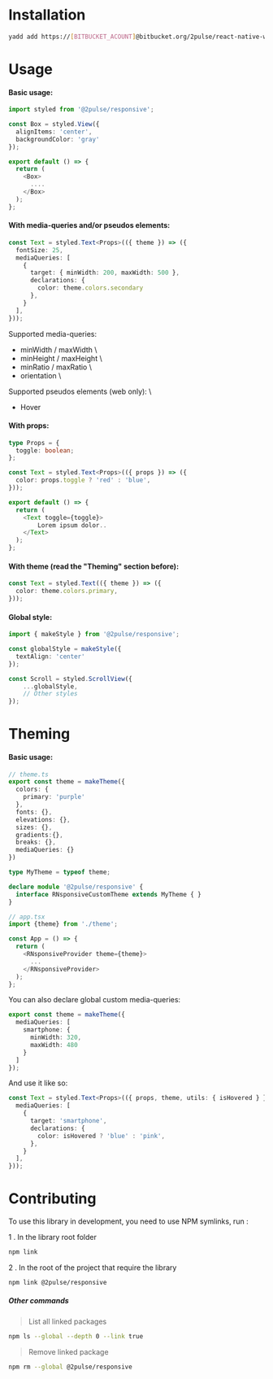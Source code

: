 # Installation 

```sh
yadd add https://[BITBUCKET_ACOUNT]@bitbucket.org/2pulse/react-native-web-responsive.git
```

# Usage

#### Basic usage:

```typescript
import styled from '@2pulse/responsive';

const Box = styled.View({
  alignItems: 'center',
  backgroundColor: 'gray'
});

export default () => {
  return (
    <Box>
      ....
    </Box>
  );
};

```

#### With media-queries and/or pseudos elements:

```typescript
const Text = styled.Text<Props>(({ theme }) => ({
  fontSize: 25,
  mediaQueries: [
    {
      target: { minWidth: 200, maxWidth: 500 },
      declarations: {
        color: theme.colors.secondary
      },
    }
  ],
}));
```

Supported media-queries:
- minWidth / maxWidth \
- minHeight / maxHeight \
- minRatio / maxRatio \
- orientation \

Supported pseudos elements (web only): \
- Hover

#### With props:

```typescript
type Props = {
  toggle: boolean;
};

const Text = styled.Text<Props>(({ props }) => ({
  color: props.toggle ? 'red' : 'blue',
}));

export default () => {
  return (
    <Text toggle={toggle}>
        Lorem ipsum dolor..
    </Text>
  );
};
```

#### With theme (read the "Theming" section before):

```typescript
const Text = styled.Text(({ theme }) => ({
  color: theme.colors.primary,
}));
```

#### Global style:

```typescript
import { makeStyle } from '@2pulse/responsive';

const globalStyle = makeStyle({
  textAlign: 'center'
});

const Scroll = styled.ScrollView({
    ...globalStyle,
    // Other styles
});
```

# Theming

#### Basic usage:

```typescript
// theme.ts
export const theme = makeTheme({
  colors: {
    primary: 'purple'
  },
  fonts: {},
  elevations: {},
  sizes: {},
  gradients:{},
  breaks: {},
  mediaQueries: {}
})

type MyTheme = typeof theme;

declare module '@2pulse/responsive' {
  interface RNsponsiveCustomTheme extends MyTheme { }
}
```

```typescript
// app.tsx
import {theme} from './theme';

const App = () => {
  return (
    <RNsponsiveProvider theme={theme}>
      ...
    </RNsponsiveProvider>
  );
};
```
You can also declare global custom media-queries:

```typescript
export const theme = makeTheme({
  mediaQueries: [
    smartphone: {
      minWidth: 320,
      maxWidth: 480
    }
  ]
});
```
And use it like so:

```typescript
const Text = styled.Text<Props>(({ props, theme, utils: { isHovered } }) => ({
  mediaQueries: [
    {
      target: 'smartphone',
      declarations: {
        color: isHovered ? 'blue' : 'pink',
      },
    }
  ],
}));
```

# Contributing

To use this library in development, you need to use NPM symlinks, run :

1 . In the library root folder
```sh
npm link
```

2 . In the root of the project that require the library
```sh
npm link @2pulse/responsive
```

##### Other commands


>List all linked packages
```sh
npm ls --global --depth 0 --link true
```

>Remove linked package
```sh
npm rm --global @2pulse/responsive
```
